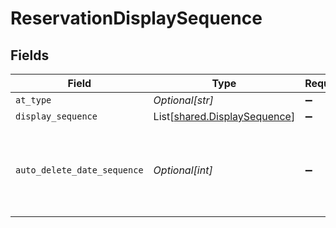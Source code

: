 # ReservationDisplaySequence


## Fields

| Field                                                                         | Type                                                                          | Required                                                                      | Description                                                                   |
| ----------------------------------------------------------------------------- | ----------------------------------------------------------------------------- | ----------------------------------------------------------------------------- | ----------------------------------------------------------------------------- |
| `at_type`                                                                     | *Optional[str]*                                                               | :heavy_minus_sign:                                                            | N/A                                                                           |
| `display_sequence`                                                            | List[[shared.DisplaySequence](../../models/shared/displaysequence.md)]        | :heavy_minus_sign:                                                            | N/A                                                                           |
| `auto_delete_date_sequence`                                                   | *Optional[int]*                                                               | :heavy_minus_sign:                                                            | The sequence of the autoDeleteDate (retention segment) within the Reservation |